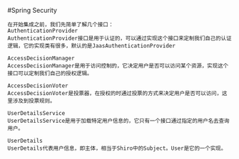 #Spring Security 

    在开始集成之前，我们先简单了解几个接口：
    AuthenticationProvider
    AuthenticationProvider接口是用于认证的，可以通过实现这个接口来定制我们自己的认证逻辑，它的实现类有很多，默认的是JaasAuthenticationProvider
    
    AccessDecisionManager
    AccessDecisionManager是用于访问控制的，它决定用户是否可以访问某个资源，实现这个接口可以定制我们自己的授权逻辑。
    
    AccessDecisionVoter
    AccessDecisionVoter是投票器，在授权的时通过投票的方式来决定用户是否可以访问，这里涉及到投票规则。
    
    UserDetailsService
    UserDetailsService是用于加载特定用户信息的，它只有一个接口通过指定的用户名去查询用户。
    
    UserDetails
    UserDetails代表用户信息，即主体，相当于Shiro中的Subject。User是它的一个实现。